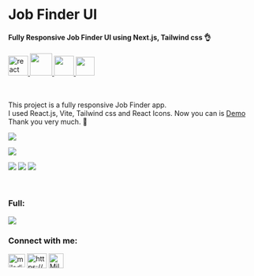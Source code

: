 # Job Finder UI

<h4>Fully Responsive Job Finder UI using Next.js, Tailwind css 👌</h4>  


<a href="https://reactjs.org/" target="_blank" rel="noreferrer">
    <img
      src="https://camo.githubusercontent.com/d764e0d1b0bb6fc6e65157b3c98b9e203a13a17390309fad633406c3324dbfb2/68747470733a2f2f72656163746e61746976652e6465762f696d672f6865616465725f6c6f676f2e737667"
      alt="react"
      width="40"
      height="40"
    />
  </a>
  <a href="https://vitejs.dev/">
    <img
      src="https://vitejs.dev/logo-with-shadow.png"
      width="45"
      height="45"
    />
    </a>
  <a href="https://tailwindcss.com/" target="_blank" rel="noreferrer">
    <img
      src="https://www.vectorlogo.zone/logos/tailwindcss/tailwindcss-icon.svg"
      width="40"
      height="40"
    />
  </a>
  <a href="https://react-icons.github.io/react-icons/">
    <img
      src="https://raw.githubusercontent.com/react-icons/react-icons/master/react-icons.svg"
      width="38"
      height="38"
    />
  </a>

  \
  <br />
This project is a fully responsive Job Finder app. \
I used React.js, Vite, Tailwind css and React Icons.
Now you can is [Demo](https://job-finder-react-js-tailwind-css.vercel.app/)\
Thank you very much. 🙏

![](https://s30.picofile.com/file/8473944634/01.jpg)

![](https://s30.picofile.com/file/8473944642/03.jpg)

![](https://s30.picofile.com/file/8473944650/033.jpg)
![](https://s31.picofile.com/file/8473944676/04.JPG)
![](https://s30.picofile.com/file/8473944684/05.jpg)

<br>
<h3>Full:</h3>

![](https://s30.picofile.com/file/8473944700/full.png)


<h3 align="left">Connect with me:</h3>

<p align="left">
  <a href="mailto:miladjoodi1@gmail.com" target="blank"
    ><img
      align="center"
      src="https://upload.wikimedia.org/wikipedia/commons/thumb/7/7e/Gmail_icon_%282020%29.svg/1280px-Gmail_icon_%282020%29.svg.png"
      alt="miladjoodi"
      height="27"
      width="34"
  /></a>
  <a href="https://twitter.com/milad_joodi" target="blank"
    ></a>
  <a
    href="https://www.linkedin.com/in/miladjoodi/"
    target="blank"
    ><img
      align="center"
      src="https://raw.githubusercontent.com/rahuldkjain/github-profile-readme-generator/master/src/images/icons/Social/linked-in-alt.svg"
      alt="https://www.linkedin.com/in/miladjoodi/"
      height="30"
      width="40"
  /></a>    
  <a
    href="https://www.facebook.com/miladjood/"
    target="blank"
    ><img
      align="center"
      src="https://raw.githubusercontent.com/rahuldkjain/github-profile-readme-generator/master/src/images/icons/Social/facebook.svg"
      alt="Milad's Linkedin"
      height="30"
      width="30"
  /></a>
</p>

 
